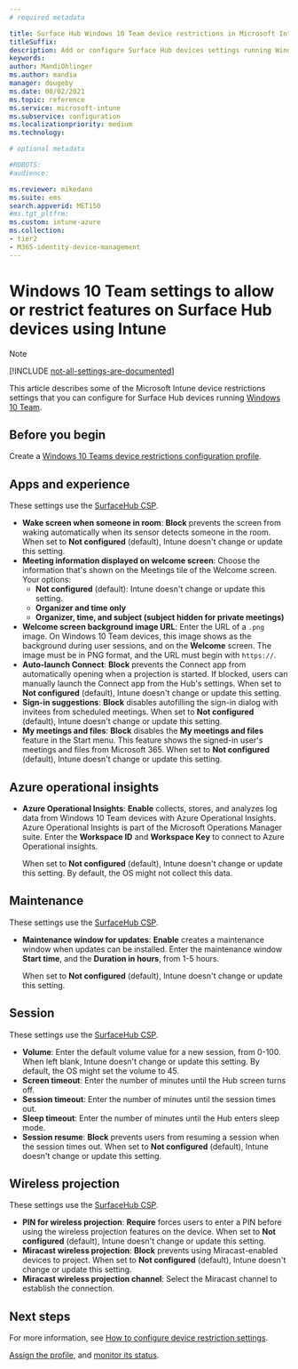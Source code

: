 ```yaml
---
# required metadata

title: Surface Hub Windows 10 Team device restrictions in Microsoft Intune
titleSuffix:
description: Add or configure Surface Hub devices settings running Windows 10 Team. Add a wake up screen, create a maintenance window, use Miracast, and more in Microsoft Intune.
keywords:
author: MandiOhlinger
ms.author: mandia
manager: dougeby
ms.date: 08/02/2021
ms.topic: reference
ms.service: microsoft-intune
ms.subservice: configuration
ms.localizationpriority: medium
ms.technology:

# optional metadata

#ROBOTS:
#audience:

ms.reviewer: mikedano
ms.suite: ems
search.appverid: MET150
#ms.tgt_pltfrm:
ms.custom: intune-azure
ms.collection:
- tier2
- M365-identity-device-management
---
```


# Windows 10 Team settings to allow or restrict features on Surface Hub devices using Intune

> [!NOTE]
> [!INCLUDE [not-all-settings-are-documented](../includes/not-all-settings-are-documented.md)]

This article describes some of the Microsoft Intune device restrictions settings that you can configure for Surface Hub devices running [Windows 10 Team](/surface-hub/differences-between-surface-hub-and-windows-10-enterprise).

## Before you begin

Create a [Windows 10 Teams device restrictions configuration profile](device-restrictions-configure.md#create-the-profile).

## Apps and experience

These settings use the [SurfaceHub CSP](/windows/client-management/mdm/surfacehub-csp).

- **Wake screen when someone in room**: **Block** prevents the screen from waking automatically when its sensor detects someone in the room. When set to **Not configured** (default), Intune doesn't change or update this setting.
- **Meeting information displayed on welcome screen**: Choose the information that's shown on the Meetings tile of the Welcome screen. Your options:
  - **Not configured** (default): Intune doesn't change or update this setting.
  - **Organizer and time only**
  - **Organizer, time, and subject (subject hidden for private meetings)**
- **Welcome screen background image URL**: Enter the URL of a `.png` image. On Windows 10 Team devices, this image shows as the background during user sessions, and on the **Welcome** screen. The image must be in PNG format, and the URL must begin with `https://`.
- **Auto-launch Connect**: **Block** prevents the Connect app from automatically opening when a projection is started. If blocked, users can manually launch the Connect app from the Hub's settings. When set to **Not configured** (default), Intune doesn't change or update this setting.
- **Sign-in suggestions**: **Block** disables autofilling the sign-in dialog with invitees from scheduled meetings. When set to **Not configured** (default), Intune doesn't change or update this setting.
- **My meetings and files**: **Block** disables the **My meetings and files** feature in the Start menu. This feature shows the signed-in user's meetings and files from Microsoft 365. When set to **Not configured** (default), Intune doesn't change or update this setting.

## Azure operational insights

- **Azure Operational Insights**: **Enable** collects, stores, and analyzes log data from Windows 10 Team devices with Azure Operational Insights. Azure Operational Insights is part of the Microsoft Operations Manager suite. Enter the **Workspace ID** and **Workspace Key** to connect to Azure Operational insights.

  When set to **Not configured** (default), Intune doesn't change or update this setting. By default, the OS might not collect this data.

## Maintenance

These settings use the [SurfaceHub CSP](/windows/client-management/mdm/surfacehub-csp).

- **Maintenance window for updates**: **Enable** creates a maintenance window when updates can be installed. Enter the maintenance window **Start time**, and the **Duration in hours**, from 1-5 hours.

  When set to **Not configured** (default), Intune doesn't change or update this setting.

## Session

These settings use the [SurfaceHub CSP](/windows/client-management/mdm/surfacehub-csp).

- **Volume**: Enter the default volume value for a new session, from 0-100. When left blank, Intune doesn't change or update this setting. By default, the OS might set the volume to 45.
- **Screen timeout**: Enter the number of minutes until the Hub screen turns off.
- **Session timeout**: Enter the number of minutes until the session times out.
- **Sleep timeout**: Enter the number of minutes until the Hub enters sleep mode.
- **Session resume**: **Block** prevents users from resuming a session when the session times out. When set to **Not configured** (default), Intune doesn't change or update this setting.

## Wireless projection

These settings use the [SurfaceHub CSP](/windows/client-management/mdm/surfacehub-csp).

- **PIN for wireless projection**: **Require** forces users to enter a PIN before using the wireless projection features on the device. When set to **Not configured** (default), Intune doesn't change or update this setting.
- **Miracast wireless projection**: **Block** prevents using Miracast-enabled devices to project. When set to **Not configured** (default), Intune doesn't change or update this setting.
- **Miracast wireless projection channel**: Select the Miracast channel to establish the connection.

## Next steps

For more information, see [How to configure device restriction settings](device-restrictions-configure.md).

[Assign the profile](device-profile-assign.md), and [monitor its status](device-profile-monitor.md).
